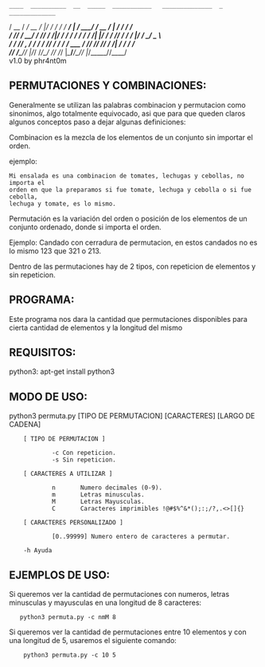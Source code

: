     ____  __________  __  _____  ___________   ______________  _   _____________	
   / __ \/ ____/ __ \/  |/  / / / /_  __/   | / ____/  _/ __ \/ | / / ____/ ___/	
  / /_/ / __/ / /_/ / /|_/ / / / / / / / /| |/ /    / // / / /  |/ / __/  \__ \		
 / ____/ /___/ _, _/ /  / / /_/ / / / / ___ / /____/ // /_/ / /|  / /___ ___/ /		
/_/   /_____/_/ |_/_/  /_/\____/ /_/ /_/  |_\____/___/\____/_/ |_/_____//____/		
                                                         v1.0   by phr4nt0m		




PERMUTACIONES Y COMBINACIONES:
------------------------------

Generalmente se utilizan las palabras combinacion y permutacion como sinonimos, algo totalmente equivocado, asi que para 
que queden claros algunos conceptos paso a dejar algunas definiciones:

Combinacion es la mezcla de los elementos de un conjunto sin importar el orden.
	
ejemplo:
	
	Mi ensalada es una combinacion de tomates, lechugas y cebollas, no importa el 
	orden en que la preparamos si fue tomate, lechuga y cebolla o si fue cebolla, 
	lechuga y tomate, es lo mismo.


Permutación es la variación del orden o posición de los elementos de un conjunto ordenado, donde si importa el orden.

Ejemplo:
	Candado con cerradura de permutacion, en estos candados no es lo mismo 123 que 321 o 213.

Dentro de las permutaciones hay de 2 tipos, con repeticion de elementos y sin repeticion. 

		
PROGRAMA:
--------
Este programa nos dara la cantidad que permutaciones disponibles para cierta cantidad de elementos y la longitud del mismo 





REQUISITOS:
----------
 
python3:	apt-get install python3




MODO DE USO:
-----------

python3 permuta.py [TIPO DE PERMUTACION] [CARACTERES] [LARGO DE CADENA]

        [ TIPO DE PERMUTACION ]

                -c Con repeticion.
                -s Sin repeticion.

        [ CARACTERES A UTILIZAR ]

                n       Numero decimales (0-9).
                m       Letras minusculas.
                M       Letras Mayusculas.
                C       Caracteres imprimibles !@#$%^&*();:;/?,.<>[]{}

        [ CARACTERES PERSONALIZADO ]

                [0..99999] Numero entero de caracteres a permutar.

        -h Ayuda




EJEMPLOS DE USO:
---------------

Si queremos ver la cantidad de permutaciones con numeros, letras minusculas y mayusculas en una longitud de 8 caracteres:

       python3 permuta.py -c nmM 8



Si queremos ver la cantidad de permutaciones entre 10 elementos y con una longitud de 5, usaremos el siguiente comando: 

        python3 permuta.py -c 10 5


